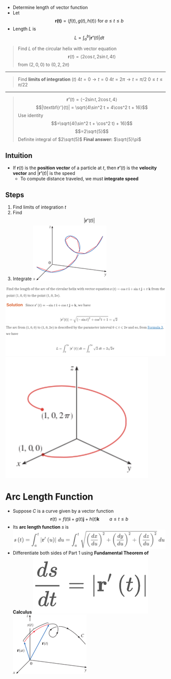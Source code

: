- Determine length of vector function
- Let
$$\textbf{r(t)} = \langle f(t), g(t), h(t) \rangle \text{ for } a \leq t \leq b$$
- Length $L$ is
$$L = \int^b_a |\textbf{r'}(t)| dt$$

> Find $L$ of the circular helix with vector equation
> $$\textbf{r}(t) = \langle 2 \cos t, 2 \sin t, 4t\rangle$$
> from $(2, 0, 0)$ to $(0, 2, 2\pi)$
---
> Find **limits of integration** ($t$)
> $4t = 0 \to t=0$
> $4t = 2\pi \to t = \pi/2$
> $0 \leq t \leq \pi/22$
---
> $$\textbf{r'}(t) = \langle -2\sin t, 2\cos t, 4\rangle$$
> $$|\textbf{r'}(t)| = \sqrt{4\sin^2 t + 4\cos^2 t + 16}$$
> Use identity
> $$=\sqrt{4(\sin^2 t + \cos^2 t) + 16}$$
> $$=2\sqrt{5}$$
> Definite integral of $2\sqrt(5)$
> **Final answer:** $\sqrt{5}\pi$

## Intuition
- If $\textbf{r}(t)$ is the **position vector** of a particle at $t$, then $\textbf{r'}(t)$ is the **velocity vector** and $|\textbf{r'}(t)|$ is the speed
	- To compute distance traveled, we must **integrate speed**

## Steps
1. Find limits of integration $t$
2. Find $$|\textbf{r'}(t)|$$
3. Integrate
![](../../Images/Pasted%20image%2020231021162319.png)

![](../../Images/Pasted%20image%2020231021162347.png)
![](../../Images/Pasted%20image%2020231021162354.png)
![](../../Images/Pasted%20image%2020231021162404.png)

# Arc Length Function
- Suppose $C$ is a curve given by a vector function
$$\textbf{r}(t) = f(t)\textbf{i} + g(t)\textbf{j} + h(t)\textbf{k}\hspace{2em}a \leq t \leq b$$
- Its **arc length function** $s$ is
![](../../Images/Pasted%20image%2020231021162719.png)
- Differentiate both sides of Part 1 using **Fundamental Theorem of Calculus**
![](../../Images/Pasted%20image%2020231021163050.png)
![](../../Images/Pasted%20image%2020231021165306.png)

